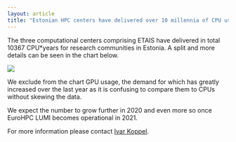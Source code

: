 ```yaml
---
layout: article
title: "Estonian HPC centers have delivered over 10 millennia of CPU usage in 2019"
---
```


The three computational centers comprising ETAIS have delivered in total 10367 CPU*years for
research communities in Estonia. A split and more details can be seen in the chart below.

<img src="{{ site.url }}/images/cpu-consumption-etais-2019.png">

We exclude from the chart GPU usage, the demand for which has greatly increased over the last year
as it is confusing to compare them to CPUs without skewing the data.

We expect the number to grow further in 2020 and even more so once EuroHPC LUMI
becomes operational in 2021.

For more information please contact <a href="mailto:ivar.koppel@ut.ee">Ivar Koppel</a>.
